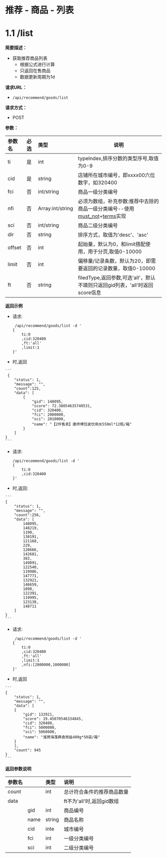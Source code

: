 # 推荐 - 商品 - 列表

# 1.1 /list

**简要描述：** 

- 获取推荐商品列表
    - 根据公式进行计算
    - 只返回在售商品
    - 数据更新周期为1d

**请求URL：** 
- ` /api/recommend/goods/list `
  
**请求方式：**
- POST 

**参数：** 

|参数名|必选|类型|说明|
|:----|:---|:-----|-----|
|ti   |是|int |typeIndex,排序分数的类型序号,取值为0-9|
|cid  |是  |string |店铺所在城市编号，即xxxx00六位数字，如320400|
|fci  |否  |int/string |商品一级分类编号|
|nfi  |否  |Array:int/string |必须为数组，补充参数:推荐中去除的商品一级分类编号--使用[must_not](https://www.elastic.co/guide/en/elasticsearch/reference/1.4/query-dsl-bool-query.html)+[terms](https://www.elastic.co/guide/en/elasticsearch/reference/current/query-dsl-terms-query.html)实现|
|sci  |否  |int/string |商品二级分类编号|
|dir  |否  |string |排序方式，取值为'desc'、'asc'|
|offset|否|int |起始量，默认为0，和limit搭配使用，用于分页,取值0-10000| 
|limit|否|int |偏移量/记录条数，默认为20，即需要返回的记录数量，取值0-10000| 
|ft  |否  |string |filedType,返回参数,可选'all'，默认不填则只返回gid列表，'all'时返回score信息|

 **返回示例**

  - 请求:

	```
	 /api/recommend/goods/list -d '
	{
		ti:0
		,cid:320400
		,ft:'all'
		,limit:1
	}'
	```
   - 时,返回

	``` 
	 {
	    "status": 1,
	    "message": "",
	    "count":125,
	    "data": [
	        {
	            "gid": 148095,
	            "score": 72.38054635740531,
	            "cid": 320400,
	            "fci": 2000000,
	            "sci": 2010000,
	            "name": "【2件售卖】康师傅包装饮用水550ml*12瓶/箱"
	        }
	    ]
	}
	```
	
  - 请求:
  	
	```
	/api/recommend/goods/list -d '
	{
		ti:0
		,cid:320400
	}'
	```
	
   - 时,返回:
	
	```
	{
	    "status": 1,
	    "message": "",
	    "count":256,
	    "data": [
	        148095,
	        148219,
	        1190,
	        130191,
	        121168,
	        229,
	        120666,
	        142681,
	        383,
	        149091,
	        122540,
	        119986,
	        147771,
	        132921,
	        146659,
	        1898,
	        122391,
	        119995,
	        123138,
	        148711
	    ]
	}
	```
	
  - 请求:

	```
	 /api/recommend/goods/list -d '
	{
		ti:0
		,cid:320400
		,ft:'all'
		,limit:1
		,nfi:[2000000,1000000]
	}'
	```
   - 时,返回

	``` 
	{
	    "status": 1,
	    "message": "",
	    "data": [
		{
		    "gid": 132921,
		    "score": 19.45070546334845,
		    "cid": 320400,
		    "fci": 5000000,
		    "sci": 5060000,
		    "name": "淮牌海藻典食用盐400g*50袋/箱"
		}
	    ],
	    "count": 945
	}
	```

**返回参数说明** 

|参数名||类型|说明|
|:----|:---|:---|:-----|
|count||int|总计符合条件的推荐商品数量|
|data|||ft不为'all'时,返回gid数组|
||gid   |int     |商品编号|
||name  |string     |商品名称|
||cid  |inte     |城市编号|
||fci  |int     |一级分类编号|
||sci  |int     |二级分类编号|


